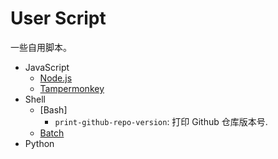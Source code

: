 # User Script

一些自用脚本。

+ JavaScript
    + [Node.js]
    + [Tampermonkey]
+ Shell
    + [Bash]
        + `print-github-repo-version`: 打印 Github 仓库版本号.
    + [Batch]
+ Python

[Node.js]: https://nodejs.org/en/download/current
[Tampermonkey]: https://www.tampermonkey.net/index.php
[Batch]: https://github.com/kitty-panics/batch
